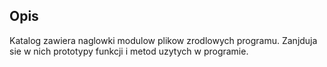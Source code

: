 ## Opis
Katalog zawiera naglowki modulow plikow zrodlowych programu. Zanjduja sie w nich prototypy funkcji i metod uzytych w programie.